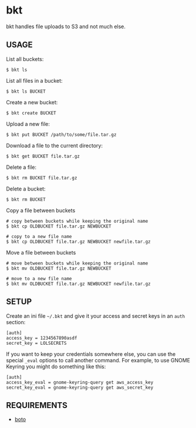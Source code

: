 bkt
===

bkt handles file uploads to S3 and not much else.



USAGE
-----

List all buckets:

    $ bkt ls


List all files in a bucket:

    $ bkt ls BUCKET


Create a new bucket:

    $ bkt create BUCKET


Upload a new file:

    $ bkt put BUCKET /path/to/some/file.tar.gz


Download a file to the current directory:

    $ bkt get BUCKET file.tar.gz


Delete a file:

    $ bkt rm BUCKET file.tar.gz


Delete a bucket:

    $ bkt rm BUCKET


Copy a file between buckets

    # copy between buckets while keeping the original name
    $ bkt cp OLDBUCKET file.tar.gz NEWBUCKET

    # copy to a new file name
    $ bkt cp OLDBUCKET file.tar.gz NEWBUCKET newfile.tar.gz

Move a file between buckets

    # move between buckets while keeping the original name
    $ bkt mv OLDBUCKET file.tar.gz NEWBUCKET

    # move to a new file name
    $ bkt mv OLDBUCKET file.tar.gz NEWBUCKET newfile.tar.gz


SETUP
-----

Create an ini file `~/.bkt` and give it your access and secret
keys in an `auth` section:

    [auth]
    access_key = 1234567890asdf
    secret_key = LOLSECRETS


If you want to keep your credentials somewhere else, you can use the
special `_eval` options to call another command. For example, to use
GNOME Keyring you might do something like this:


    [auth]
    access_key_eval = gnome-keyring-query get aws_access_key
    secret_key_eval = gnome-keyring-query get aws_secret_key




REQUIREMENTS
------------

* [boto](http://boto.cloudhackers.com/)
